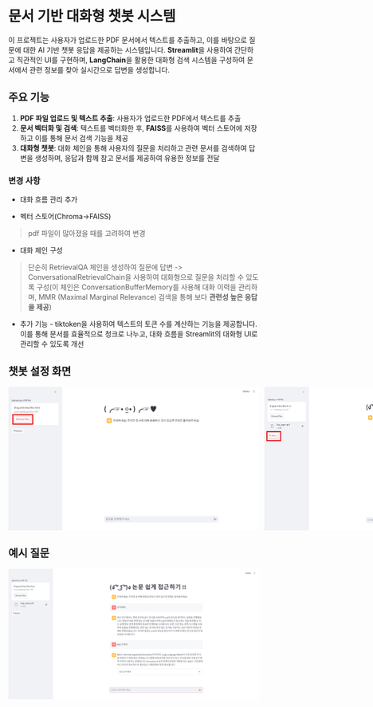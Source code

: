# 문서 기반 대화형 챗봇 시스템

이 프로젝트는 사용자가 업로드한 PDF 문서에서 텍스트를 추출하고, 이를 바탕으로 질문에 대한 AI 기반 챗봇 응답을 제공하는 시스템입니다. **Streamlit**을 사용하여 간단하고 직관적인 UI를 구현하며, **LangChain**을 활용한 대화형 검색 시스템을 구성하여 문서에서 관련 정보를 찾아 실시간으로 답변을 생성합니다.

## 주요 기능

1. **PDF 파일 업로드 및 텍스트 추출**: 사용자가 업로드한 PDF에서 텍스트를 추출
2. **문서 벡터화 및 검색**: 텍스트를 벡터화한 후, **FAISS**를 사용하여 벡터 스토어에 저장하고 이를 통해 문서 검색 기능을 제공
3. **대화형 챗봇**: 대화 체인을 통해 사용자의 질문을 처리하고 관련 문서를 검색하여 답변을 생성하며, 응답과 함께 참고 문서를 제공하여 유용한 정보를 전달

### 변경 사항

- 대화 흐름 관리 추가

- 벡터 스토어(Chroma->FAISS)

> pdf 파일이 많아졌을 때를 고려하여 변경

- 대화 체인 구성

> 단순히 RetrievalQA 체인을 생성하여 질문에 답변 -> ConversationalRetrievalChain을 사용하여 대화형으로 질문을 처리할 수 있도록 구성(이 체인은 ConversationBufferMemory를 사용해 대화 이력을 관리하며, MMR (Maximal Marginal Relevance) 검색을 통해 보다 **관련성 높은 응답을 제공**)

- 추가 기능 - tiktoken을 사용하여 텍스트의 토큰 수를 계산하는 기능을 제공합니다. 이를 통해 문서를 효율적으로 청크로 나누고, 대화 흐름을 Streamlit의 대화형 UI로 관리할 수 있도록 개선

## 챗봇 설정 화면

<div style="display: flex;">
  <img src="image-1.png" alt="Image 1" style="margin-right: 10px;" />
  <img src="image.png" alt="Image 2" />
</div>



## 예시 질문
![alt text](image-2.png)





